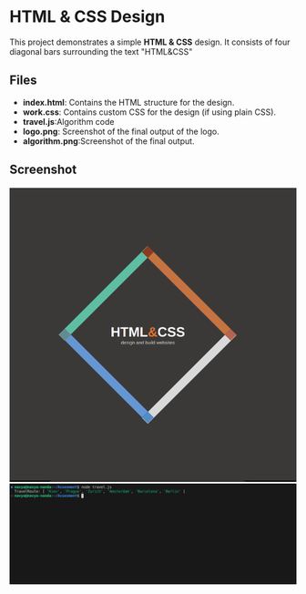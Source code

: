 # HTML & CSS Design

This project demonstrates a simple **HTML & CSS** design. It consists of four diagonal bars surrounding the text "HTML&CSS"
## Files
- **index.html**: Contains the HTML structure for the design.
- **work.css**: Contains custom CSS for the design (if using plain CSS).
- **travel.js**:Algorithm code
- **logo.png**: Screenshot of the final output of the logo.
- **algorithm.png**:Screenshot of the final output.

## Screenshot
![Design Screenshot](./logo.png)
![Algorithm Output](./algorithm.png)
